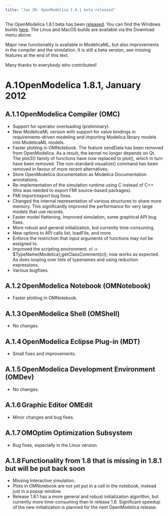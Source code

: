 ```yaml
---
title: "Jan 30: OpenModelica 1.8.1 beta released"
---
```

<p>The OpenModelica 1.8.1 beta has been <a href="http://build.openmodelica.org/omc/builds/windows/releases/1.8.1/beta/" target="_blank">released</a>. You can find the Windows builds&nbsp;<a href="http://build.openmodelica.org/omc/builds/windows/releases/1.8.1/beta/" target="_blank">here</a>. The Linux and MacOS builds are available via the Download menu above.</p>
<p>Major new functionality is available in ModelicaML, but also improvements in the compiler and the simulation. It is still a beta version, see missing features at the end of this text.</p>
<p>Many thanks to everybody who contributed!</p>
<h1><span lang="SV">A.1<span style="font: 7pt 'Times New Roman';"> </span></span><span lang="SV">OpenModelica 1.8.1, January 2012</span></h1>
<h2><span lang="SV">A.1.1<span style="font: 7pt 'Times New Roman';"> </span></span><span lang="SV">OpenModelica Compiler (OMC)</span></h2>
<ul>
<li>Support for operator overloading (preliminary).</li>
<li>New ModelicaML version with support for value bindings in requirements-driven modeling and importing Modelica library models into ModelicaML models.</li>
<li>Faster plotting in OMNotebook. The feature sendData has been removed from OpenModelica. As a result, the kernel no longer depends on Qt. The plot3() family of functions have now replaced to plot(), which in turn have been removed. The non-standard visualize() command has been removed in favour of more recent alternatives.</li>
<li>Store OpenModelica documentation as Modelica Documentation annotations.</li>
<li>Re-implementation of the simulation runtime using C instead of C++ (this was needed to export FMI source-based packages).</li>
<li>FMI import/export bug fixes.</li>
<li>Changed the internal representation of various structures to share more memory. This significantly improved the performance for very large models that use records.</li>
<li>Faster model flattening, Improved simulation, some graphical API bug fixes.</li>
<li>More robust and general initialization, but currently time-consuming.</li>
<li>New options to API calls list, loadFile, and more.</li>
<li>Enforce the restriction that input arguments of functions may not be assigned to.</li>
<li>Improved the scripting environment. cl := $TypeName(Modelica);getClassComment(cl); now works as expected. As does looping over lists of typenames and using reduction expressions.</li>
<li>Various bugfixes.</li>
</ul>
<h2><span lang="SV">A.1.2<span style="font: 7pt 'Times New Roman';"> </span></span><span lang="SV">OpenModelica Notebook (OMNotebook)</span></h2>
<ul>
<li><span lang="SV">Faster plotting in OMNotebook.</span></li>
</ul>
<h2><span lang="SV">A.1.3<span style="font: 7pt 'Times New Roman';"> </span></span><span lang="SV">OpenModelica Shell (OMShell)</span></h2>
<ul>
<li>No changes.</li>
</ul>
<h2>A.1.4<span style="font: 7pt 'Times New Roman';"> </span>OpenModelica Eclipse Plug-in (MDT)</h2>
<ul>
<li>Small fixes and improvements.</li>
</ul>
<h2><span lang="SV">A.1.5<span style="font: 7pt 'Times New Roman';"> </span></span><span lang="SV">OpenModelica Development Environment (OMDev)</span></h2>
<ul>
<li>No changes.</li>
</ul>
<h2><span lang="SV">A.1.6<span style="font: 7pt 'Times New Roman';"> </span></span><span lang="SV">Graphic Editor OMEdit</span></h2>
<ul>
<li>Minor changes and bug fixes.</li>
</ul>
<h2><span lang="SV">A.1.7<span style="font: 7pt 'Times New Roman';"> </span></span><span lang="SV">OMOptim Optimization Subsystem</span></h2>
<ul>
<li>Bug fixes, especially in the Linux version.</li>
</ul>
<h2><span lang="SV">A.1.8<span style="font: 7pt 'Times New Roman';"> </span></span><span lang="SV">Functionality from 1.8 that is missing in 1.8.1 but will be put back soon</span></h2>
<ul>
<li><span lang="SV">Missing Interactive simulation.</span></li>
<li><span lang="SV">Plots in OMNotebook are not yet put in a cell in the notebook, instead just in a popup window.</span></li>
<li><span lang="SV">Release 1.8.1 has a more general and robust initialization algorithm, but currently more time-consuming than in release 1.8. Significant speedup of the new initialization is planned for the next OpenModelica release.</span></li>
</ul>